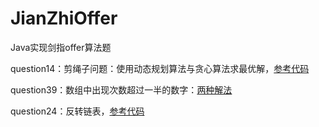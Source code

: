 # JianZhiOffer
Java实现剑指offer算法题

question14：剪绳子问题：使用动态规划算法与贪心算法求最优解，[参考代码](https://github.com/Angelswen/JianZhiOffer/blob/master/src/com/vechace/question14/maxProductAfterCutting.java)

question39：数组中出现次数超过一半的数字：[两种解法](https://github.com/Angelswen/JianZhiOffer/blob/master/src/com/vechace/question39/MoreThanHalfNum.java)

question24：反转链表，[参考代码](https://github.com/Angelswen/JianZhiOffer/blob/master/src/com/vechace/question24/ReverseList.cpp)
